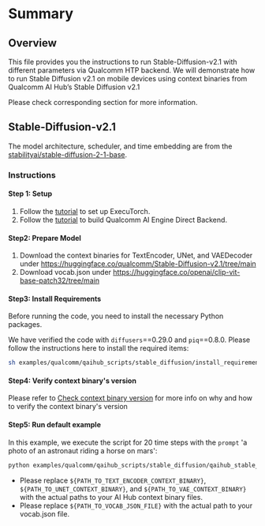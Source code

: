 # Summary

## Overview
This file provides you the instructions to run Stable-Diffusion-v2.1 with different parameters via Qualcomm HTP backend. We will demonstrate how to run Stable Diffusion v2.1 on mobile devices using context binaries from Qualcomm AI Hub’s Stable Diffusion v2.1

Please check corresponding section for more information.

## Stable-Diffusion-v2.1
The model architecture, scheduler, and time embedding are from the [stabilityai/stable-diffusion-2-1-base](https://huggingface.co/stabilityai/stable-diffusion-2-1-base).

### Instructions
#### Step 1: Setup
1. Follow the [tutorial](https://pytorch.org/executorch/0.6/getting-started-setup) to set up ExecuTorch.
2. Follow the [tutorial](https://pytorch.org/executorch/0.6/backends-qualcomm) to build Qualcomm AI Engine Direct Backend.

#### Step2: Prepare Model
1. Download the context binaries for TextEncoder, UNet, and VAEDecoder under https://huggingface.co/qualcomm/Stable-Diffusion-v2.1/tree/main
2. Download vocab.json under https://huggingface.co/openai/clip-vit-base-patch32/tree/main


#### Step3: Install Requirements
Before running the code, you need to install the necessary Python packages.

We have verified the code with `diffusers`==0.29.0 and `piq`==0.8.0. Please follow the instructions here to install the required items:
```bash
sh examples/qualcomm/qaihub_scripts/stable_diffusion/install_requirements.sh
```

#### Step4: Verify context binary's version
Please refer to [Check context binary version](../../README.md#check-context-binary-version) for more info on why and how to verify the context binary's version

#### Step5: Run default example
In this example, we execute the script for 20 time steps with the `prompt` 'a photo of an astronaut riding a horse on mars':
```bash
python examples/qualcomm/qaihub_scripts/stable_diffusion/qaihub_stable_diffusion.py -b build-android -m ${SOC_MODEL} --s ${SERIAL_NUM} --text_encoder_bin ${PATH_TO_TEXT_ENCODER_CONTEXT_BINARY} --unet_bin ${PATH_TO_UNET_CONTEXT_BINARY} --vae_bin ${PATH_TO_VAE_CONTEXT_BINARY} --vocab_json  ${PATH_TO_VOCAB_JSON_FILE} --num_time_steps 20 --prompt "a photo of an astronaut riding a horse on mars"
```
- Please replace `${PATH_TO_TEXT_ENCODER_CONTEXT_BINARY}`, `${PATH_TO_UNET_CONTEXT_BINARY}`, and `${PATH_TO_VAE_CONTEXT_BINARY}` with the actual paths to your AI Hub context binary files.
- Please replace `${PATH_TO_VOCAB_JSON_FILE}` with the actual path to your vocab.json file.
